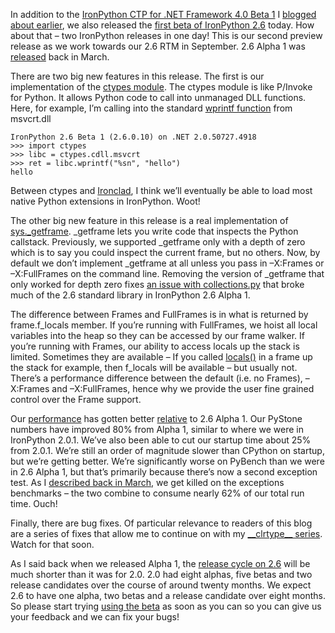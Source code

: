 In addition to the [IronPython CTP for .NET Framework 4.0 Beta
1](http://ironpython.codeplex.com/Release/ProjectReleases.aspx?ReleaseId=27320)
I [blogged about
earlier](http://devhawk.net/2009/05/20/IronPython+26+CTP+For+NET+40+Beta+1.aspx),
we also released the [first beta of IronPython
2.6](http://ironpython.codeplex.com/Release/ProjectReleases.aspx?ReleaseId=25126)
today. How about that – two IronPython releases in one day! This is our
second preview release as we work towards our 2.6 RTM in September. 2.6
Alpha 1 was
[released](http://devhawk.net/2009/03/27/IronPython+26+Alpha+1.aspx)
back in March.

There are two big new features in this release. The first is our
implementation of the [ctypes
module](http://docs.python.org/library/ctypes.html). The ctypes module
is like P/Invoke for Python. It allows Python code to call into
unmanaged DLL functions. Here, for example, I’m calling into the
standard [wprintf
function](http://msdn.microsoft.com/en-us/library/wc7014hz.aspx) from
msvcrt.dll

``` {.brush: .text}
IronPython 2.6 Beta 1 (2.6.0.10) on .NET 2.0.50727.4918
>>> import ctypes
>>> libc = ctypes.cdll.msvcrt
>>> ret = libc.wprintf("%sn", "hello")
hello
```

Between ctypes and [Ironclad](http://code.google.com/p/ironclad/), I
think we’ll eventually be able to load most native Python extensions in
IronPython. Woot!

The other big new feature in this release is a real implementation of
[sys.\_getframe](http://docs.python.org/library/sys.html#sys._getframe).
\_getframe lets you write code that inspects the Python callstack.
Previously, we supported \_getframe only with a depth of zero which is
to say you could inspect the current frame, but no others. Now, by
default we don’t implement \_getframe at all unless you pass in
–X:Frames or –X:FullFrames on the command line. Removing the version of
\_getframe that only worked for depth zero fixes [an issue with
collections.py](http://knowbody.livejournal.com/13271.html) that broke
much of the 2.6 standard library in IronPython 2.6 Alpha 1.

The difference between Frames and FullFrames is in what is returned by
frame.f\_locals member. If you’re running with FullFrames, we hoist all
local variables into the heap so they can be accessed by our frame
walker. If you’re running with Frames, our ability to access locals up
the stack is limited. Sometimes they are available – If you called
[locals()](http://docs.python.org/library/functions.html#locals) in a
frame up the stack for example, then f\_locals will be available – but
usually not. There’s a performance difference between the default (i.e.
no Frames), –X:Frames and –X:FullFrames, hence why we provide the user
fine grained control over the Frame support.

Our
[performance](http://ironpython.codeplex.com/Wiki/View.aspx?title=IP26B1VsCPy26Perf&referringTitle=Home)
has gotten better
[relative](http://ironpython.codeplex.com/Wiki/View.aspx?title=IP26A1VsCPy26Perf&referringTitle=Home)
to 2.6 Alpha 1. Our PyStone numbers have improved 80% from Alpha 1,
similar to where we were in IronPython 2.0.1. We’ve also been able to
cut our startup time about 25% from 2.0.1. We’re still an order of
magnitude slower than CPython on startup, but we’re getting better.
We’re significantly worse on PyBench than we were in 2.6 Alpha 1, but
that’s primarily because there’s now a second exception test. As I
[described back in
March](http://devhawk.net/2009/03/27/IronPython+26+Alpha+1.aspx), we get
killed on the exceptions benchmarks – the two combine to consume nearly
62% of our total run time. Ouch!

Finally, there are bug fixes. Of particular relevance to readers of this
blog are a series of fixes that allow me to continue on with my
[\_\_clrtype\_\_
series](http://devhawk.net/CategoryView,category,__clrtype__.aspx).
Watch for that soon.

As I said back when we released Alpha 1, the [release cycle on
2.6](http://ironpython.codeplex.com/Wiki/View.aspx?title=2.6%20Release%20Plan)
will be much shorter than it was for 2.0. 2.0 had eight alphas, five
betas and two release candidates over the course of around twenty
months. We expect 2.6 to have one alpha, two betas and a release
candidate over eight months. So please start trying [using the
beta](http://ironpython.codeplex.com/Release/ProjectReleases.aspx?ReleaseId=25126)
as soon as you can so you can give us your feedback and we can fix your
bugs!
